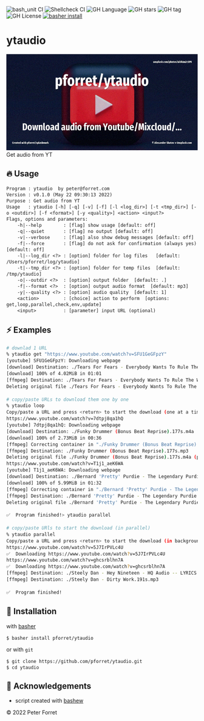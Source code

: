 ![bash_unit CI](https://github.com/pforret/ytaudio/workflows/bash_unit%20CI/badge.svg)
![Shellcheck CI](https://github.com/pforret/ytaudio/workflows/Shellcheck%20CI/badge.svg)
![GH Language](https://img.shields.io/github/languages/top/pforret/ytaudio)
![GH stars](https://img.shields.io/github/stars/pforret/ytaudio)
![GH tag](https://img.shields.io/github/v/tag/pforret/ytaudio)
![GH License](https://img.shields.io/github/license/pforret/ytaudio)
[![basher install](https://img.shields.io/badge/basher-install-white?logo=gnu-bash&style=flat)](https://basher.gitparade.com/package/)

# ytaudio

![](assets/unsplash.youtube.jpg)
Get audio from YT

## 🔥 Usage

```
Program : ytaudio  by peter@forret.com
Version : v0.1.0 (May 22 09:30:13 2022)
Purpose : Get audio from YT
Usage   : ytaudio [-h] [-q] [-v] [-f] [-l <log_dir>] [-t <tmp_dir>] [-o <outdir>] [-f <format>] [-y <quality>] <action> <input?>
Flags, options and parameters:
    -h|--help        : [flag] show usage [default: off]
    -q|--quiet       : [flag] no output [default: off]
    -v|--verbose     : [flag] also show debug messages [default: off]
    -f|--force       : [flag] do not ask for confirmation (always yes) [default: off]
    -l|--log_dir <?> : [option] folder for log files   [default: /Users/pforret/log/ytaudio]
    -t|--tmp_dir <?> : [option] folder for temp files  [default: /tmp/ytaudio]
    -o|--outdir <?>  : [option] output folder  [default: .]
    -f|--format <?>  : [option] output audio format  [default: mp3]
    -y|--quality <?> : [option] audio quality  [default: 1]
    <action>         : [choice] action to perform  [options: get,loop,parallel,check,env,update]
    <input>          : [parameter] input URL (optional)
```

## ⚡️ Examples

```bash
# downlad 1 URL
% ytaudio get "https://www.youtube.com/watch?v=SFU1GeGFpzY"
[youtube] SFU1GeGFpzY: Downloading webpage
[download] Destination: ./Tears For Fears - Everybody Wants To Rule The World.251s.webm
[download] 100% of 4.02MiB in 01:01
[ffmpeg] Destination: ./Tears For Fears - Everybody Wants To Rule The World.251s.mp3
Deleting original file ./Tears For Fears - Everybody Wants To Rule The World.251s.webm (pass -k to keep)

# copy/paste URLs to download them one by one
% ytaudio loop
Copy/paste a URL and press <return> to start the download (one at a time)
https://www.youtube.com/watch?v=7dtpj8qa1hQ
[youtube] 7dtpj8qa1hQ: Downloading webpage
[download] Destination: ./Funky Drummer (Bonus Beat Reprise).177s.m4a
[download] 100% of 2.73MiB in 00:36
[ffmpeg] Correcting container in "./Funky Drummer (Bonus Beat Reprise).177s.m4a"
[ffmpeg] Destination: ./Funky Drummer (Bonus Beat Reprise).177s.mp3
Deleting original file ./Funky Drummer (Bonus Beat Reprise).177s.m4a (pass -k to keep)
https://www.youtube.com/watch?v=T1j1_aeK6WA
[youtube] T1j1_aeK6WA: Downloading webpage
[download] Destination: ./Bernard 'Pretty' Purdie - The Legendary Purdie Shuffle.388s.m4a
[download] 100% of 5.99MiB in 01:32
[ffmpeg] Correcting container in "./Bernard 'Pretty' Purdie - The Legendary Purdie Shuffle.388s.m4a"
[ffmpeg] Destination: ./Bernard 'Pretty' Purdie - The Legendary Purdie Shuffle.388s.mp3
Deleting original file ./Bernard 'Pretty' Purdie - The Legendary Purdie Shuffle.388s.m4a (pass -k to keep)

✅  Program finished!> ytaudio parallel

# copy/paste URls to start the download (in parallel)
% ytaudio parallel                                         
Copy/paste a URL and press <return> to start the download (in background)
https://www.youtube.com/watch?v=5J7IrPVLc4U                                    
✅  Downloading https://www.youtube.com/watch?v=5J7IrPVLc4U
https://www.youtube.com/watch?v=ghcsrblhn7A
✅  Downloading https://www.youtube.com/watch?v=ghcsrblhn7A
[ffmpeg] Destination: ./Steely Dan - Hey Nineteen - HQ Audio -- LYRICS.295s.mp3
[ffmpeg] Destination: ./Steely Dan - Dirty Work.191s.mp3

✅  Program finished!
```

## 🚀 Installation

with [basher](https://github.com/basherpm/basher)

	$ basher install pforret/ytaudio

or with `git`

	$ git clone https://github.com/pforret/ytaudio.git
	$ cd ytaudio

## 📝 Acknowledgements

* script created with [bashew](https://github.com/pforret/bashew)

&copy; 2022 Peter Forret
